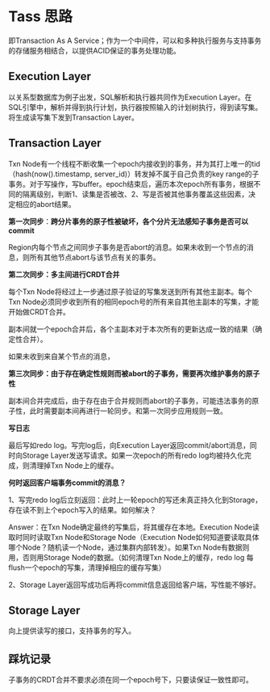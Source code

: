 # Tass 思路

即Transaction As A Service；作为一个中间件，可以和多种执行服务与支持事务的存储服务相结合，以提供ACID保证的事务处理功能。

## Execution Layer

以关系型数据库为例子出发，SQL解析和执行器共同作为Execution Layer。在SQL引擎中，解析并得到执行计划，执行器按照输入的计划树执行，得到读写集。将生成读写集下发到Transaction Layer。

## Transaction Layer

Txn Node有一个线程不断收集一个epoch内接收到的事务，并为其打上唯一的tid（hash(now().timestamp, server_id)）转发掉不属于自己负责的key range的子事务。对于写操作，写buffer。epoch结束后，遍历本次epoch所有事务，根据不同的隔离级别，判断1、读集是否被改、2、写是否被其他事务覆盖这些因素，决定相应的abort结果。

__第一次同步__：**跨分片事务的原子性被破坏，各个分片无法感知子事务是否可以commit**

Region内每个节点之间同步子事务是否abort的消息。如果未收到一个节点的消息，则所有其他节点abort与该节点有关的事务。

__第二次同步：__**多主间进行CRDT合并**

每个Txn Node将经过上一步通过原子验证的写集发送到所有其他主副本。每个Txn Node必须同步收到所有的相同epoch号的所有来自其他主副本的写集，才能开始做CRDT合并。

副本间就一个epoch合并后，各个主副本对于本次所有的更新达成一致的结果（确定性合并）。

如果未收到来自某个节点的消息，

__第三次同步：由于存在确定性规则而被abort的子事务，需要再次维护事务的原子性__

副本间合并完成后，由于存在由于合并规则而abort的子事务，可能违法事务的原子性，此时需要副本间再进行一轮同步。和第一次同步应用规则一致。

__写日志__

最后写如redo log。写完log后，向Execution Layer返回commit/abort消息，同时向Storage Layer发送写请求。如果一次epoch的所有redo log均被持久化完成，则清理掉Txn Node上的缓存。

**何时返回客户端事务commit的消息？**

1、写完redo log后立刻返回：此时上一轮epoch的写还未真正持久化到Storage，存在读不到上个epoch写入的结果。如何解决？

Answer：在Txn Node确定最终的写集后，将其缓存在本地。Execution Node读取时同时读取Txn Node和Storage Node（Execution Node如何知道要读取具体哪个Node？随机读一个Node，通过集群内部转发）。如果Txn Node有数据则用，否则用Storage Node的数据。（如何清理Txn Node上的缓存，redo log 每flush一个epoch的写集，清理掉相应的缓存写集）

2、Storage Layer返回写成功后再将commit信息返回给客户端，写性能不够好。

## Storage Layer

向上提供读写的接口，支持事务的写入。

## 踩坑记录

子事务的CRDT合并不要求必须在同一个epoch号下，只要读保证一致性即可。

